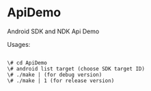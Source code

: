 ApiDemo
======

Android SDK and NDK Api Demo

Usages:

<pre><code>
\# cd ApiDemo
\# android list target (choose SDK target ID)
\# ./make <id>|<android-N> (for debug version)
\# ./make <id>|<android-N> 1 (for release version)
</pre></code>
